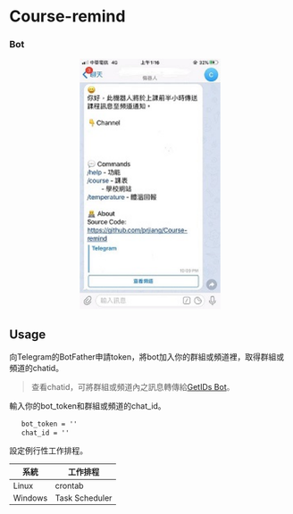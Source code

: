 # Course-remind

### Bot
<div align="center">
 <img src="img/picbot.jpg" height="50%" width="50%">
 </div>

## Usage
 向Telegram的BotFather申請token，將bot加入你的群組或頻道裡，取得群組或頻道的chatid。
  > 查看chatid，可將群組或頻道內之訊息轉傳給[GetIDs Bot](https://t.me/getidsbot)。

 輸入你的bot_token和群組或頻道的chat_id。
```
   bot_token = ''
   chat_id = ''
```

 設定例行性工作排程。

  | 系統 | 工作排程 |
  | --- | --- |
  | Linux | crontab |
  | Windows | Task Scheduler |
